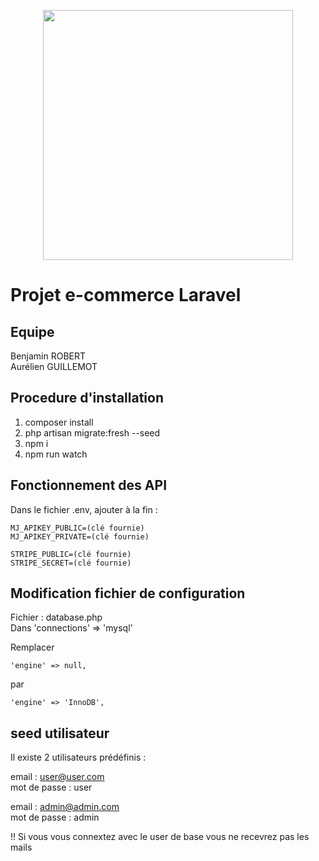 <p align="center"><a href="https://github.com/Gizmologie/projetLaravel" target="_blank"><img src="https://raw.githubusercontent.com/laravel/art/master/logo-lockup/5%20SVG/2%20CMYK/1%20Full%20Color/laravel-logolockup-cmyk-red.svg" width="400"></a></p>


# <b>Projet e-commerce Laravel</b>

## Equipe 

Benjamin ROBERT <br>
Aurélien GUILLEMOT


## Procedure d'installation 

1. composer install
2. php artisan migrate:fresh --seed
3. npm i 
4. npm run watch 


## Fonctionnement des API

Dans le fichier .env, ajouter à la fin :

    MJ_APIKEY_PUBLIC=(clé fournie)
    MJ_APIKEY_PRIVATE=(clé fournie)
    
    STRIPE_PUBLIC=(clé fournie)
    STRIPE_SECRET=(clé fournie)

    
## Modification fichier de configuration

Fichier : database.php 
<br>
Dans 'connections' => 'mysql'

Remplacer 

    'engine' => null,
par

    'engine' => 'InnoDB',


## seed utilisateur

Il existe 2 utilisateurs prédéfinis :

email : user@user.com <br>
mot de passe : user

email : admin@admin.com <br>
mot de passe : admin

!! Si vous vous connextez avec le user de base vous ne recevrez pas les mails 
